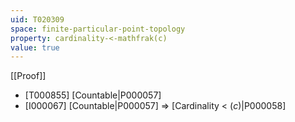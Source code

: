 ```yaml
---
uid: T020309
space: finite-particular-point-topology
property: cardinality-<-mathfrak(c)
value: true
---
```

[[Proof]]

* [T000855] [Countable|P000057]
* [I000067] [Countable|P000057] => [Cardinality < $\mathfrak(c)$|P000058]

